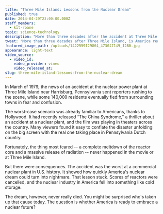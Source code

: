 ```yaml
---
title: "Three Mile Island: Lessons from the Nuclear Dream"
published: true
date: 2014-04-29T23:00:00.000Z
staff_members:
  - kit-roane
topic: science-technology
description: "More than three decades after the accident at Three Mile Island cast a shadow on the atomic dream, is America again ready to give nuclear energy a chance?"
tweet: "More than three decades after Three Mile Island, is America ready to try nuclear energy again?"
featured_image_path: /uploads/1422559129804_473047149_1280.jpg
appearance: light-text
video_source:
  - video_id:
    video_provider: vimeo
    video_released_at:
slug: three-mile-island-lessons-from-the-nuclear-dream
---
```


In March of 1979, the news of an accident at the nuclear power plant at Three Mile Island near Harrisburg, Pennsylvania sent reporters rushing to the scene, while some 140,000 residents eventually fled from surrounding towns in fear and confusion.

The worst-case scenario was already familiar to Americans, thanks to Hollywood. It had recently released “The China Syndrome," a thriller about an accident at a nuclear plant, and the film was playing in theaters across the country. Many viewers found it easy to conflate the disaster unfolding on the big screen with the real one taking place in Pennsylvania Dutch country.

Fortunately, the thing most feared -- a complete meltdown of the reactor core and a massive release of radiation -- never happened in the movie or at Three Mile Island.

But there were consequences. The accident was the worst at a commercial nuclear plant in U.S. history. It showed how quickly America's nuclear dream could turn into nightmare. That lesson stuck. Scores of reactors were cancelled, and the nuclear industry in America fell into something like cold storage.

The dream, however, never really died. You might be surprised who's taken up that cause today. The question is whether America is ready to embrace a nuclear future?

